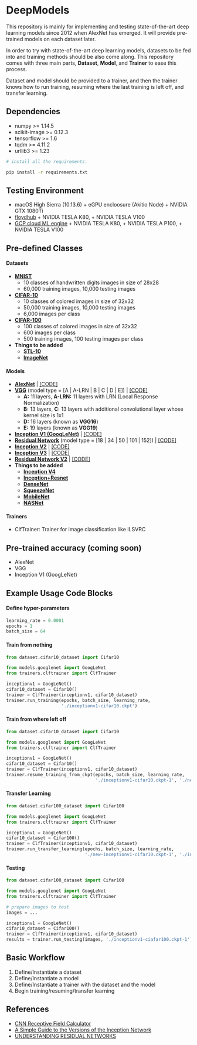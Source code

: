 # DeepModels

This repository is mainly for implementing and testing state-of-the-art deep learning models since 2012 when AlexNet has emerged. It will provide pre-trained models on each dataset later.

In order to try with state-of-the-art deep learning models, datasets to be fed into and training methods should be also come along. This repository comes with three main parts, **Dataset**, **Model**, and **Trainer** to ease this process.

Dataset and model should be provided to a trainer, and then the trainer knows how to run training, resuming where the last training is left off, and transfer learning.

## Dependencies
- numpy >= 1.14.5
- scikit-image >= 0.12.3
- tensorflow >= 1.6
- tqdm >= 4.11.2
- urllib3 >= 1.23

```sh
# install all the requirements.

pip install -r requirements.txt
```

## Testing Environment
- macOS High Sierra (10.13.6) + eGPU encloosure (Akitio Node) + NVIDIA GTX 1080Ti
- [floydhub](https://www.floydhub.com/) + NVIDIA TESLA K80, + NVIDIA TESLA V100
- [GCP cloud ML engine](https://cloud.google.com/ml-engine/) + NVIDIA TESLA K80, + NVIDIA TESLA P100, + NVIDIA TESLA V100

## Pre-defined Classes
#### Datasets
- **[MNIST](http://yann.lecun.com/exdb/mnist)**
  - 10 classes of handwritten digits images in size of 28x28
  - 60,000 training images, 10,000 testing images
- **[CIFAR-10](https://www.cs.toronto.edu/~kriz/cifar.html)**
  - 10 classes of colored images in size of 32x32
  - 50,000 training images, 10,000 testing images
  - 6,000 images per class
- **[CIFAR-100](https://www.cs.toronto.edu/~kriz/cifar.html)**
  - 100 classes of colored images in size of 32x32
  - 600 images per class
  - 500 training images, 100 testing images per class
- **Things to be added**
  - **[STL-10](https://cs.stanford.edu/~acoates/stl10/)**
  - **[ImageNet](http://www.image-net.org/)**

#### Models
- **[AlexNet](https://papers.nips.cc/paper/4824-imagenet-classification-with-deep-convolutional-neural-networks.pdf)** | [[CODE]](./models/alexnet.py)
- **[VGG](https://arxiv.org/pdf/1409.1556.pdf)** (model type = [A | A-LRN | B | C | D | E]) | [[CODE]](./models/vgg.py)
  - **A:** 11 layers, **A-LRN:** 11 layers with LRN (Local Response Normalization)
  - **B:** 13 layers, **C:** 13 layers with additional convolutional layer whose kernel size is 1x1
  - **D:** 16 layers (known as **VGG16**)
  - **E:** 19 layers (known as **VGG19**)
- **[Inception V1 (GoogLeNet)](https://arxiv.org/pdf/1409.4842.pdf)** | [[CODE]](./models/googlenet.py)
- **[Residual Network](https://arxiv.org/pdf/1512.03385.pdf)** (model type = [18 | 34 | 50 | 101 | 152]) | [[CODE]](./models/resnet.py)
- **[Inception V2](https://arxiv.org/pdf/1512.00567v3.pdf)** | [[CODE]](./models/inception_v2.py)
- **[Inception V3](https://arxiv.org/pdf/1512.00567v3.pdf)** | [[CODE]](./models/inception_v3.py)
- **[Residual Network V2](https://arxiv.org/pdf/1603.05027.pdf)** | [[CODE]](./models/resnet_v2.py)
- **Things to be added**
  - **[Inception V4](https://arxiv.org/pdf/1602.07261.pdf)**
  - **[Inception+Resnet](https://arxiv.org/pdf/1602.07261.pdf)**
  - **[DenseNet](https://arxiv.org/pdf/1608.06993.pdf)**
  - **[SqueezeNet](https://arxiv.org/abs/1602.07360)**
  - **[MobileNet](https://arxiv.org/pdf/1704.04861.pdf)**
  - **[NASNet](https://arxiv.org/pdf/1707.07012.pdf)**

#### Trainers
- ClfTrainer: Trainer for image classification like ILSVRC

## Pre-trained accuracy (coming soon)
- AlexNet
- VGG
- Inception V1 (GoogLeNet)

## Example Usage Code Blocks
#### Define hyper-parameters
```python
learning_rate = 0.0001
epochs = 1
batch_size = 64
```

#### Train from nothing
```python
from dataset.cifar10_dataset import Cifar10

from models.googlenet import GoogLeNet
from trainers.clftrainer import ClfTrainer

inceptionv1 = GoogLeNet()
cifar10_dataset = Cifar10()
trainer = ClfTrainer(inceptionv1, cifar10_dataset)
trainer.run_training(epochs, batch_size, learning_rate,
                     './inceptionv1-cifar10.ckpt')
```

#### Train from where left off
```python
from dataset.cifar10_dataset import Cifar10

from models.googlenet import GoogLeNet
from trainers.clftrainer import ClfTrainer

inceptionv1 = GoogLeNet()
cifar10_dataset = Cifar10()
trainer = ClfTrainer(inceptionv1, cifar10_dataset)
trainer.resume_training_from_ckpt(epochs, batch_size, learning_rate,
                                  './inceptionv1-cifar10.ckpt-1', './new-inceptionv1-cifar10.ckpt')
```

#### Transfer Learning
```python
from dataset.cifar100_dataset import Cifar100

from models.googlenet import GoogLeNet
from trainers.clftrainer import ClfTrainer

inceptionv1 = GoogLeNet()
cifar10_dataset = Cifar100()
trainer = ClfTrainer(inceptionv1, cifar10_dataset)
trainer.run_transfer_learning(epochs, batch_size, learning_rate,
                              './new-inceptionv1-cifar10.ckpt-1', './inceptionv1-ciafar100.ckpt')
```

#### Testing
```python
from dataset.cifar100_dataset import Cifar100

from models.googlenet import GoogLeNet
from trainers.clftrainer import ClfTrainer

# prepare images to test
images = ...

inceptionv1 = GoogLeNet()
cifar10_dataset = Cifar100()
trainer = ClfTrainer(inceptionv1, cifar10_dataset)
results = trainer.run_testing(images, './inceptionv1-ciafar100.ckpt-1')
```

## Basic Workflow
1. Define/Instantiate a dataset
2. Define/Instantiate a model
3. Define/Instantiate a trainer with the dataset and the model
4. Begin training/resuming/transfer learning

## References
- [CNN Receptive Field Calculator](http://fomoro.com/tools/receptive-fields/index.html)
- [A Simple Guide to the Versions of the Inception Network](https://towardsdatascience.com/a-simple-guide-to-the-versions-of-the-inception-network-7fc52b863202)
- [UNDERSTANDING RESIDUAL NETWORKS](https://towardsdatascience.com/understanding-residual-networks-9add4b664b03)
